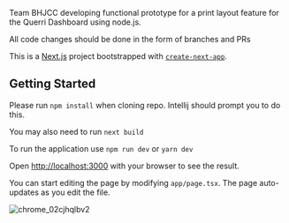 Team BHJCC developing functional prototype for a print layout feature for the Querri Dashboard using node.js.

All code changes should be done in the form of branches and PRs

This is a [Next.js](https://nextjs.org) project bootstrapped with [`create-next-app`](https://nextjs.org/docs/app/api-reference/cli/create-next-app).

## Getting Started

Please run ``npm install`` when cloning repo. Intellij should prompt you to do this.

You may also need to run ``next build``

To run the application use ``npm run dev`` or ``yarn dev``


Open [http://localhost:3000](http://localhost:3000) with your browser to see the result.

You can start editing the page by modifying `app/page.tsx`. The page auto-updates as you edit the file.

![chrome_02cjhqlbv2](https://github.com/user-attachments/assets/810b8c62-2d1b-4135-8950-b7793d45a310)

